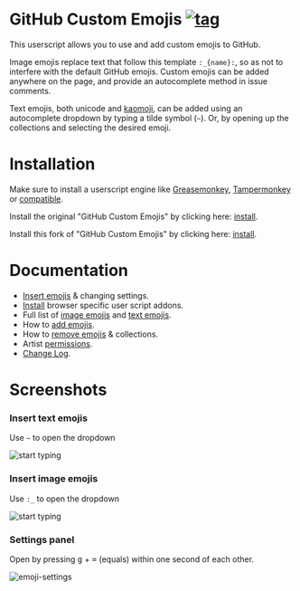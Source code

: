 # GitHub Custom Emojis [![tag](https://img.shields.io/github/tag/StylishThemes/GitHub-Custom-Emojis.svg)](https://github.com/StylishThemes/GitHub-Custom-Emojis/tags)

This userscript allows you to use and add custom emojis to GitHub.

Image emojis replace text that follow this template `:_{name}:`, so as not to interfere with the default GitHub emojis. Custom emojis can be added anywhere on the page, and provide an autocomplete method in issue comments.

Text emojis, both unicode and [kaomoji](https://en.wikipedia.org/wiki/Emoticon#Japanese_style), can be added using an autocomplete dropdown by typing a tilde symbol (`~`). Or, by opening up the collections and selecting the desired emoji.

# Installation

Make sure to install a userscript engine like [Greasemonkey](https://addons.mozilla.org/en-US/firefox/addon/greasemonkey/), [Tampermonkey](https://chrome.google.com/webstore/detail/tampermonkey/dhdgffkkebhmkfjojejmpbldmpobfkfo) or [compatible](https://github.com/StylishThemes/GitHub-Custom-Emojis/wiki/Install).

Install the original "GitHub Custom Emojis" by clicking here: [install](https://raw.githubusercontent.com/StylishThemes/GitHub-Custom-Emojis/master/github-custom-emojis.user.js).

Install this fork of "GitHub Custom Emojis" by clicking here: [install](https://raw.githubusercontent.com/megamingus/GitHub-Custom-Emojis/master/github-custom-emojis.user.js).

# Documentation

* [Insert emojis](https://github.com/StylishThemes/GitHub-Custom-Emojis/wiki) & changing settings.
* [Install](https://github.com/StylishThemes/GitHub-Custom-Emojis/wiki/Install) browser specific user script addons.
* Full list of [image emojis](https://github.com/StylishThemes/GitHub-Custom-Emojis/wiki/Emojis-image) and [text emojis](https://github.com/StylishThemes/GitHub-Custom-Emojis/wiki/Emojis-text).
* How to [add emojis](https://github.com/StylishThemes/GitHub-Custom-Emojis/wiki/Add-Emojis).
* How to [remove emojis](https://github.com/StylishThemes/GitHub-Custom-Emojis/wiki/Remove-Emojis) & collections.
* Artist [permissions](https://github.com/StylishThemes/GitHub-Custom-Emojis/wiki/Permissions).
* [Change Log](https://github.com/StylishThemes/GitHub-Custom-Emojis/wiki/Log).

# Screenshots

### Insert text emojis

Use `~` to open the dropdown

![start typing](https://cloud.githubusercontent.com/assets/136959/13732283/1c30c08e-e94d-11e5-9cd0-94bfea349071.gif)

### Insert image emojis

Use `:_` to open the dropdown

![start typing](https://cloud.githubusercontent.com/assets/136959/13545878/262057ba-e260-11e5-864c-377d63f2065a.gif)

### Settings panel

Open by pressing <kbd>g</kbd> + <kbd>=</kbd> (equals) within one second of each other.

![emoji-settings](https://cloud.githubusercontent.com/assets/136959/13548428/ca089004-e2b5-11e5-8718-61343908bf15.png)
